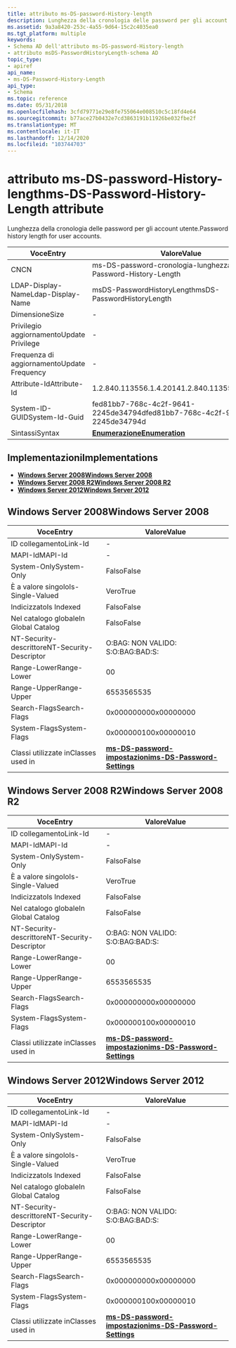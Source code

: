 ```yaml
---
title: attributo ms-DS-password-History-length
description: Lunghezza della cronologia delle password per gli account utente.
ms.assetid: 9a3a8420-253c-4a55-9d64-15c2c4035ea0
ms.tgt_platform: multiple
keywords:
- Schema AD dell'attributo ms-DS-password-History-length
- attributo msDS-PasswordHistoryLength-schema AD
topic_type:
- apiref
api_name:
- ms-DS-Password-History-Length
api_type:
- Schema
ms.topic: reference
ms.date: 05/31/2018
ms.openlocfilehash: 3cfd79771e29e8fe755064e008510c5c18fd4e64
ms.sourcegitcommit: b77ace27b0432e7cd3863191b11926be032fbe2f
ms.translationtype: MT
ms.contentlocale: it-IT
ms.lasthandoff: 12/14/2020
ms.locfileid: "103744703"
---
```

# <a name="ms-ds-password-history-length-attribute"></a><span data-ttu-id="241fc-105">attributo ms-DS-password-History-length</span><span class="sxs-lookup"><span data-stu-id="241fc-105">ms-DS-Password-History-Length attribute</span></span>

<span data-ttu-id="241fc-106">Lunghezza della cronologia delle password per gli account utente.</span><span class="sxs-lookup"><span data-stu-id="241fc-106">Password history length for user accounts.</span></span>



| <span data-ttu-id="241fc-107">Voce</span><span class="sxs-lookup"><span data-stu-id="241fc-107">Entry</span></span> | <span data-ttu-id="241fc-108">Valore</span><span class="sxs-lookup"><span data-stu-id="241fc-108">Value</span></span> |
|-------------------|--------------------------------------|
| <span data-ttu-id="241fc-109">CN</span><span class="sxs-lookup"><span data-stu-id="241fc-109">CN</span></span>                | <span data-ttu-id="241fc-110">ms-DS-password-cronologia-lunghezza</span><span class="sxs-lookup"><span data-stu-id="241fc-110">ms-DS-Password-History-Length</span></span>        |
| <span data-ttu-id="241fc-111">LDAP-Display-Name</span><span class="sxs-lookup"><span data-stu-id="241fc-111">Ldap-Display-Name</span></span> | <span data-ttu-id="241fc-112">msDS-PasswordHistoryLength</span><span class="sxs-lookup"><span data-stu-id="241fc-112">msDS-PasswordHistoryLength</span></span>           |
| <span data-ttu-id="241fc-113">Dimensione</span><span class="sxs-lookup"><span data-stu-id="241fc-113">Size</span></span>              | \-                                   |
| <span data-ttu-id="241fc-114">Privilegio aggiornamento</span><span class="sxs-lookup"><span data-stu-id="241fc-114">Update Privilege</span></span>  | \-                                   |
| <span data-ttu-id="241fc-115">Frequenza di aggiornamento</span><span class="sxs-lookup"><span data-stu-id="241fc-115">Update Frequency</span></span>  | \-                                   |
| <span data-ttu-id="241fc-116">Attribute-Id</span><span class="sxs-lookup"><span data-stu-id="241fc-116">Attribute-Id</span></span>      | <span data-ttu-id="241fc-117">1.2.840.113556.1.4.2014</span><span class="sxs-lookup"><span data-stu-id="241fc-117">1.2.840.113556.1.4.2014</span></span>              |
| <span data-ttu-id="241fc-118">System-ID-GUID</span><span class="sxs-lookup"><span data-stu-id="241fc-118">System-Id-Guid</span></span>    | <span data-ttu-id="241fc-119">fed81bb7-768c-4c2f-9641-2245de34794d</span><span class="sxs-lookup"><span data-stu-id="241fc-119">fed81bb7-768c-4c2f-9641-2245de34794d</span></span> |
| <span data-ttu-id="241fc-120">Sintassi</span><span class="sxs-lookup"><span data-stu-id="241fc-120">Syntax</span></span>            | [<span data-ttu-id="241fc-121">**Enumerazione**</span><span class="sxs-lookup"><span data-stu-id="241fc-121">**Enumeration**</span></span>](s-enumeration.md) |



## <a name="implementations"></a><span data-ttu-id="241fc-122">Implementazioni</span><span class="sxs-lookup"><span data-stu-id="241fc-122">Implementations</span></span>

-   [<span data-ttu-id="241fc-123">**Windows Server 2008**</span><span class="sxs-lookup"><span data-stu-id="241fc-123">**Windows Server 2008**</span></span>](#windows-server-2008)
-   [<span data-ttu-id="241fc-124">**Windows Server 2008 R2**</span><span class="sxs-lookup"><span data-stu-id="241fc-124">**Windows Server 2008 R2**</span></span>](#windows-server-2008-r2)
-   [<span data-ttu-id="241fc-125">**Windows Server 2012**</span><span class="sxs-lookup"><span data-stu-id="241fc-125">**Windows Server 2012**</span></span>](#windows-server-2012)

## <a name="windows-server-2008"></a><span data-ttu-id="241fc-126">Windows Server 2008</span><span class="sxs-lookup"><span data-stu-id="241fc-126">Windows Server 2008</span></span>



| <span data-ttu-id="241fc-127">Voce</span><span class="sxs-lookup"><span data-stu-id="241fc-127">Entry</span></span> | <span data-ttu-id="241fc-128">Valore</span><span class="sxs-lookup"><span data-stu-id="241fc-128">Value</span></span> |
|------------------------|-----------------------------------------------------------------------|
| <span data-ttu-id="241fc-129">ID collegamento</span><span class="sxs-lookup"><span data-stu-id="241fc-129">Link-Id</span></span>                | \-                                                                    |
| <span data-ttu-id="241fc-130">MAPI-Id</span><span class="sxs-lookup"><span data-stu-id="241fc-130">MAPI-Id</span></span>                | \-                                                                    |
| <span data-ttu-id="241fc-131">System-Only</span><span class="sxs-lookup"><span data-stu-id="241fc-131">System-Only</span></span>            | <span data-ttu-id="241fc-132">Falso</span><span class="sxs-lookup"><span data-stu-id="241fc-132">False</span></span>                                                                 |
| <span data-ttu-id="241fc-133">È a valore singolo</span><span class="sxs-lookup"><span data-stu-id="241fc-133">Is-Single-Valued</span></span>       | <span data-ttu-id="241fc-134">Vero</span><span class="sxs-lookup"><span data-stu-id="241fc-134">True</span></span>                                                                  |
| <span data-ttu-id="241fc-135">Indicizzato</span><span class="sxs-lookup"><span data-stu-id="241fc-135">Is Indexed</span></span>             | <span data-ttu-id="241fc-136">Falso</span><span class="sxs-lookup"><span data-stu-id="241fc-136">False</span></span>                                                                 |
| <span data-ttu-id="241fc-137">Nel catalogo globale</span><span class="sxs-lookup"><span data-stu-id="241fc-137">In Global Catalog</span></span>      | <span data-ttu-id="241fc-138">Falso</span><span class="sxs-lookup"><span data-stu-id="241fc-138">False</span></span>                                                                 |
| <span data-ttu-id="241fc-139">NT-Security-descrittore</span><span class="sxs-lookup"><span data-stu-id="241fc-139">NT-Security-Descriptor</span></span> | <span data-ttu-id="241fc-140">O:BAG: NON VALIDO: S:</span><span class="sxs-lookup"><span data-stu-id="241fc-140">O:BAG:BAD:S:</span></span>                                                          |
| <span data-ttu-id="241fc-141">Range-Lower</span><span class="sxs-lookup"><span data-stu-id="241fc-141">Range-Lower</span></span>            | <span data-ttu-id="241fc-142">0</span><span class="sxs-lookup"><span data-stu-id="241fc-142">0</span></span>                                                                     |
| <span data-ttu-id="241fc-143">Range-Upper</span><span class="sxs-lookup"><span data-stu-id="241fc-143">Range-Upper</span></span>            | <span data-ttu-id="241fc-144">65535</span><span class="sxs-lookup"><span data-stu-id="241fc-144">65535</span></span>                                                                 |
| <span data-ttu-id="241fc-145">Search-Flags</span><span class="sxs-lookup"><span data-stu-id="241fc-145">Search-Flags</span></span>           | <span data-ttu-id="241fc-146">0x00000000</span><span class="sxs-lookup"><span data-stu-id="241fc-146">0x00000000</span></span>                                                            |
| <span data-ttu-id="241fc-147">System-Flags</span><span class="sxs-lookup"><span data-stu-id="241fc-147">System-Flags</span></span>           | <span data-ttu-id="241fc-148">0x00000010</span><span class="sxs-lookup"><span data-stu-id="241fc-148">0x00000010</span></span>                                                            |
| <span data-ttu-id="241fc-149">Classi utilizzate in</span><span class="sxs-lookup"><span data-stu-id="241fc-149">Classes used in</span></span>        | [<span data-ttu-id="241fc-150">**ms-DS-password-impostazioni**</span><span class="sxs-lookup"><span data-stu-id="241fc-150">**ms-DS-Password-Settings**</span></span>](c-msds-passwordsettings.md)<br/> |



## <a name="windows-server-2008-r2"></a><span data-ttu-id="241fc-151">Windows Server 2008 R2</span><span class="sxs-lookup"><span data-stu-id="241fc-151">Windows Server 2008 R2</span></span>



| <span data-ttu-id="241fc-152">Voce</span><span class="sxs-lookup"><span data-stu-id="241fc-152">Entry</span></span> | <span data-ttu-id="241fc-153">Valore</span><span class="sxs-lookup"><span data-stu-id="241fc-153">Value</span></span> |
|------------------------|-----------------------------------------------------------------------|
| <span data-ttu-id="241fc-154">ID collegamento</span><span class="sxs-lookup"><span data-stu-id="241fc-154">Link-Id</span></span>                | \-                                                                    |
| <span data-ttu-id="241fc-155">MAPI-Id</span><span class="sxs-lookup"><span data-stu-id="241fc-155">MAPI-Id</span></span>                | \-                                                                    |
| <span data-ttu-id="241fc-156">System-Only</span><span class="sxs-lookup"><span data-stu-id="241fc-156">System-Only</span></span>            | <span data-ttu-id="241fc-157">Falso</span><span class="sxs-lookup"><span data-stu-id="241fc-157">False</span></span>                                                                 |
| <span data-ttu-id="241fc-158">È a valore singolo</span><span class="sxs-lookup"><span data-stu-id="241fc-158">Is-Single-Valued</span></span>       | <span data-ttu-id="241fc-159">Vero</span><span class="sxs-lookup"><span data-stu-id="241fc-159">True</span></span>                                                                  |
| <span data-ttu-id="241fc-160">Indicizzato</span><span class="sxs-lookup"><span data-stu-id="241fc-160">Is Indexed</span></span>             | <span data-ttu-id="241fc-161">Falso</span><span class="sxs-lookup"><span data-stu-id="241fc-161">False</span></span>                                                                 |
| <span data-ttu-id="241fc-162">Nel catalogo globale</span><span class="sxs-lookup"><span data-stu-id="241fc-162">In Global Catalog</span></span>      | <span data-ttu-id="241fc-163">Falso</span><span class="sxs-lookup"><span data-stu-id="241fc-163">False</span></span>                                                                 |
| <span data-ttu-id="241fc-164">NT-Security-descrittore</span><span class="sxs-lookup"><span data-stu-id="241fc-164">NT-Security-Descriptor</span></span> | <span data-ttu-id="241fc-165">O:BAG: NON VALIDO: S:</span><span class="sxs-lookup"><span data-stu-id="241fc-165">O:BAG:BAD:S:</span></span>                                                          |
| <span data-ttu-id="241fc-166">Range-Lower</span><span class="sxs-lookup"><span data-stu-id="241fc-166">Range-Lower</span></span>            | <span data-ttu-id="241fc-167">0</span><span class="sxs-lookup"><span data-stu-id="241fc-167">0</span></span>                                                                     |
| <span data-ttu-id="241fc-168">Range-Upper</span><span class="sxs-lookup"><span data-stu-id="241fc-168">Range-Upper</span></span>            | <span data-ttu-id="241fc-169">65535</span><span class="sxs-lookup"><span data-stu-id="241fc-169">65535</span></span>                                                                 |
| <span data-ttu-id="241fc-170">Search-Flags</span><span class="sxs-lookup"><span data-stu-id="241fc-170">Search-Flags</span></span>           | <span data-ttu-id="241fc-171">0x00000000</span><span class="sxs-lookup"><span data-stu-id="241fc-171">0x00000000</span></span>                                                            |
| <span data-ttu-id="241fc-172">System-Flags</span><span class="sxs-lookup"><span data-stu-id="241fc-172">System-Flags</span></span>           | <span data-ttu-id="241fc-173">0x00000010</span><span class="sxs-lookup"><span data-stu-id="241fc-173">0x00000010</span></span>                                                            |
| <span data-ttu-id="241fc-174">Classi utilizzate in</span><span class="sxs-lookup"><span data-stu-id="241fc-174">Classes used in</span></span>        | [<span data-ttu-id="241fc-175">**ms-DS-password-impostazioni**</span><span class="sxs-lookup"><span data-stu-id="241fc-175">**ms-DS-Password-Settings**</span></span>](c-msds-passwordsettings.md)<br/> |



## <a name="windows-server-2012"></a><span data-ttu-id="241fc-176">Windows Server 2012</span><span class="sxs-lookup"><span data-stu-id="241fc-176">Windows Server 2012</span></span>



| <span data-ttu-id="241fc-177">Voce</span><span class="sxs-lookup"><span data-stu-id="241fc-177">Entry</span></span> | <span data-ttu-id="241fc-178">Valore</span><span class="sxs-lookup"><span data-stu-id="241fc-178">Value</span></span> |
|------------------------|-----------------------------------------------------------------------|
| <span data-ttu-id="241fc-179">ID collegamento</span><span class="sxs-lookup"><span data-stu-id="241fc-179">Link-Id</span></span>                | \-                                                                    |
| <span data-ttu-id="241fc-180">MAPI-Id</span><span class="sxs-lookup"><span data-stu-id="241fc-180">MAPI-Id</span></span>                | \-                                                                    |
| <span data-ttu-id="241fc-181">System-Only</span><span class="sxs-lookup"><span data-stu-id="241fc-181">System-Only</span></span>            | <span data-ttu-id="241fc-182">Falso</span><span class="sxs-lookup"><span data-stu-id="241fc-182">False</span></span>                                                                 |
| <span data-ttu-id="241fc-183">È a valore singolo</span><span class="sxs-lookup"><span data-stu-id="241fc-183">Is-Single-Valued</span></span>       | <span data-ttu-id="241fc-184">Vero</span><span class="sxs-lookup"><span data-stu-id="241fc-184">True</span></span>                                                                  |
| <span data-ttu-id="241fc-185">Indicizzato</span><span class="sxs-lookup"><span data-stu-id="241fc-185">Is Indexed</span></span>             | <span data-ttu-id="241fc-186">Falso</span><span class="sxs-lookup"><span data-stu-id="241fc-186">False</span></span>                                                                 |
| <span data-ttu-id="241fc-187">Nel catalogo globale</span><span class="sxs-lookup"><span data-stu-id="241fc-187">In Global Catalog</span></span>      | <span data-ttu-id="241fc-188">Falso</span><span class="sxs-lookup"><span data-stu-id="241fc-188">False</span></span>                                                                 |
| <span data-ttu-id="241fc-189">NT-Security-descrittore</span><span class="sxs-lookup"><span data-stu-id="241fc-189">NT-Security-Descriptor</span></span> | <span data-ttu-id="241fc-190">O:BAG: NON VALIDO: S:</span><span class="sxs-lookup"><span data-stu-id="241fc-190">O:BAG:BAD:S:</span></span>                                                          |
| <span data-ttu-id="241fc-191">Range-Lower</span><span class="sxs-lookup"><span data-stu-id="241fc-191">Range-Lower</span></span>            | <span data-ttu-id="241fc-192">0</span><span class="sxs-lookup"><span data-stu-id="241fc-192">0</span></span>                                                                     |
| <span data-ttu-id="241fc-193">Range-Upper</span><span class="sxs-lookup"><span data-stu-id="241fc-193">Range-Upper</span></span>            | <span data-ttu-id="241fc-194">65535</span><span class="sxs-lookup"><span data-stu-id="241fc-194">65535</span></span>                                                                 |
| <span data-ttu-id="241fc-195">Search-Flags</span><span class="sxs-lookup"><span data-stu-id="241fc-195">Search-Flags</span></span>           | <span data-ttu-id="241fc-196">0x00000000</span><span class="sxs-lookup"><span data-stu-id="241fc-196">0x00000000</span></span>                                                            |
| <span data-ttu-id="241fc-197">System-Flags</span><span class="sxs-lookup"><span data-stu-id="241fc-197">System-Flags</span></span>           | <span data-ttu-id="241fc-198">0x00000010</span><span class="sxs-lookup"><span data-stu-id="241fc-198">0x00000010</span></span>                                                            |
| <span data-ttu-id="241fc-199">Classi utilizzate in</span><span class="sxs-lookup"><span data-stu-id="241fc-199">Classes used in</span></span>        | [<span data-ttu-id="241fc-200">**ms-DS-password-impostazioni**</span><span class="sxs-lookup"><span data-stu-id="241fc-200">**ms-DS-Password-Settings**</span></span>](c-msds-passwordsettings.md)<br/> |



 

 





